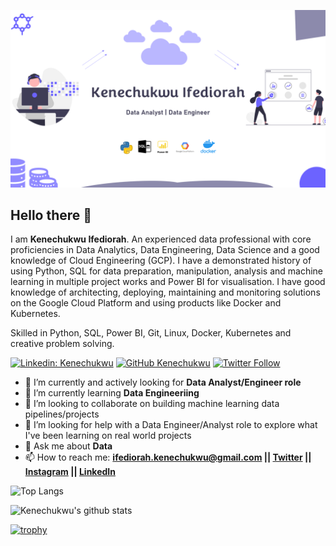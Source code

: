 ![Banner Image](https://github.com/eepheanyee/eepheanyee/blob/main/Header.png)

## Hello there 👋

I am **Kenechukwu Ifediorah**. An experienced data professional with core proficiencies in Data Analytics, Data Engineering, Data Science and a good knowledge of Cloud Engineering (GCP). I have a demonstrated history of using Python, SQL for data preparation, manipulation, analysis and machine learning in multiple project works and Power BI for visualisation. I have good knowledge of architecting, deploying, maintaining and monitoring solutions on the Google Cloud Platform and using products like Docker and Kubernetes.

Skilled in Python, SQL, Power BI, Git, Linux, Docker, Kubernetes and creative problem solving.

[![Linkedin: Kenechukwu](https://img.shields.io/badge/-Kenechukwu-blue?style=flat-square&logo=Linkedin&logoColor=white&link=https://www.linkedin.com/in/kenechukwu-ifediorah)](https://www.linkedin.com/in/kenechukwu-ifediorah)
[![GitHub Kenechukwu](https://img.shields.io/github/followers/eepheanyee?label=follow&style=social)](https://github.com/eepheanyee)
[![Twitter Follow](https://img.shields.io/twitter/follow/iam_khosee?style=social)](https://twitter.com/iam_khosee)

- 🔭 I’m currently and actively looking for **Data Analyst/Engineer role**
- 🌱 I’m currently learning **Data Engineeriing**
- 👯 I’m looking to collaborate on building machine learning data pipelines/projects
- 🤔 I’m looking for help with a Data Engineer/Analyst role to explore what I've been learning on real world projects
- 💬 Ask me about **Data**
- 📫 How to reach me:
  **[ifediorah.kenechukwu@gmail.com](mailto:ifediorah.kenechukwu@gmail.com) || [Twitter](https://twitter.com/iam_khosee) || [Instagram](https://instagram.com/iam_khosee) || [LinkedIn](https://www.linkedin.com/in/kenechukwu-ifediorah)**


![Top Langs](https://github-readme-stats.vercel.app/api/top-langs/?username=eepheanyee&layout=compact&theme=dark&hide_border=true)

![Kenechukwu's github stats](https://github-readme-stats.vercel.app/api?username=eepheanyee&show_icons=true&hide_border=true&theme=dark)

[![trophy](https://github-profile-trophy.vercel.app/?username=eepheanyee)](https://github.com/eepheanyee/github-profile-trophy)
